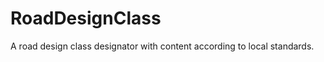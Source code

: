 RoadDesignClass
===============

A road design class designator with content according to local standards.
